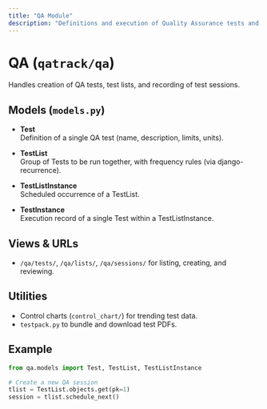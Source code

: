 ```yaml
---
title: "QA Module"
description: "Definitions and execution of Quality Assurance tests and test lists."
---
```


# QA (`qatrack/qa`)

Handles creation of QA tests, test lists, and recording of test sessions.

## Models (`models.py`)

- **Test**  
  Definition of a single QA test (name, description, limits, units).

- **TestList**  
  Group of Tests to be run together, with frequency rules (via django-recurrence).

- **TestListInstance**  
  Scheduled occurrence of a TestList.

- **TestInstance**  
  Execution record of a single Test within a TestListInstance.

## Views & URLs

- `/qa/tests/`, `/qa/lists/`, `/qa/sessions/` for listing, creating, and reviewing.

## Utilities

- Control charts (`control_chart/`) for trending test data.
- `testpack.py` to bundle and download test PDFs.

## Example

```python
from qa.models import Test, TestList, TestListInstance

# Create a new QA session
tlist = TestList.objects.get(pk=1)
session = tlist.schedule_next()
```